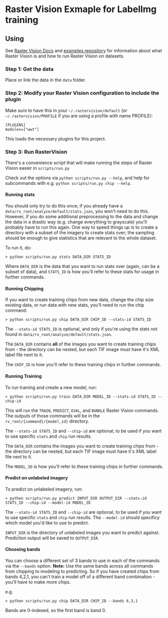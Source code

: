 # Raster Vision Exmaple for LabelImg training

## Using

See [Raster Vision Docs](https://docs.rastervision.io) and [examples repository](https://github.com/azavea/raster-vision-examples) for information about what Raster Vision is and how to run Raster Vision on datasets.

### Step 1: Get the data

Place or link the data in the `data` folder.

### Step 2: Modify your Raster Vision configuration to include the plugin

Make sure to have this in your `~/.rastervision/default` (or `~/.rastervision/PROFILE` if you are using a profile with name PROFILE):

```
[PLUGINS]
modules=["wwt"]
```

This loads the necessary plugins for this project.


### Step 3: Run RasterVision

There's a convenience script that will make running the steps of Raster Vision easier in `scripts/run.py`

Check out the options via `python scripts/run.py --help`, and help for subcommands with e.g. `python scripts/run.py chip --help`.

#### Running stats

You should only try to do  this once; if you already have a `data/rv_root/analyze/default/stats.json`, you won't need to do this. However, if you do some additional preprocessing to the data and change the data in a drastic way (e.g. change everything to grayscale) you'll probably have to run this again. One way to speed things up is to create a directory with a subset of the imagery to create stats over; the sampling should be enough to give statistics that are relevant to the whole dataset.

To run it, do:

```
> python scripts/run.py stats DATA_DIR STATS_ID
```

Where `DATA_DIR` is the data that you want to run stats over (again, can be a subset of data), and `STATS_ID` is how you'll refer to these stats for usage in further commands.

#### Running Chipping

If you want to create training chips from new data, change the chip size existing data, or run data with new stats, you'll need to run the chip command:

```
> python scripts/run.py chip DATA_DIR CHIP_ID --stats-id STATS_ID
```

The `--stats-id STATS_ID` is optional, and only if you're using the stats not found in `data/rv_root/analyze/default/stats.json`.

The `DATA_DIR` contains __all__ of the images you want to create training chips from - the directory can be nested, but each TIF image must have it's XML label file next to it.

The `CHIP_ID` is how you'll refer to these training chips  in further commands.

#### Running Training

To run training and create a new model, run:

```
> python scripts/run.py train DATA_DIR MODEL_ID --stats-id STATS_ID --chip-id
```

This will run the `TRAIN`, `PREDICT`, `EVAL`, and `BUNDLE` Raster Vision commands. The outputs of those commands will be in the `rv_root/{command}/{model_id}` directory.

The `--stats-id STATS_ID` and `--chip-id` are optional, to be used if you want to use specific `stats` and `chip` run results.

The `DATA_DIR` contains the images you want to create training chips from - the directory can be nested, but each TIF image must have it's XML label file next to it.

The `MODEL_ID` is how you'll refer to these training chips  in further commands.

#### Predict on unlabeled imagery

To predict on unlabeled imagery, run:

```
> python scripts/run.py predict INPUT_DIR OUTPUT_DIR --stats-id STATS_ID --chip-id --model-id MODEL_ID
```

The `--stats-id STATS_ID` and `--chip-id` are optional, to be used if you want to use specific `stats` and `chip` run results. The `--model-id` should specificy which model you'd like to use to predict.

`INPUT_DIR` is the directory of unlabeled images you want to predict against. Prediction output will be saved to `OUTPUT_DIR`.

#### Choosing bands

You can choose a different set of 3 bands to use in each of the commands via the `--bands` option. __Note:__ Use the same bands across all commands from chipping to modeling to predicting. So if you have created chips  from bands 4,2,1, you can't train a model off of a different band combination - you'll have to make more chips.

e.g.

```
> python scripts/run.py chip DATA_DIR CHIP_ID --bands 6,3,1
```

Bands are 0-indexed, so the first band is band 0.
